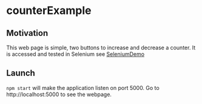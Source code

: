 # counterExample

## Motivation
This web page is simple, two buttons to increase and decrease a counter.
It is accessed and tested in Selenium see [SeleniumDemo](https://github.com/awarin/SeleniumDemo)

## Launch
`npm start` will make the application listen on port 5000.
Go to http://localhost:5000 to see the webpage.
